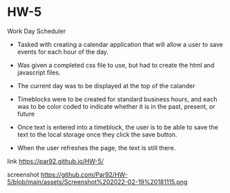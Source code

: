 # HW-5
Work Day Scheduler

- Tasked with creating a calendar application that will allow a user to save events for each hour of the day.

- Was given a completed css file to use, but had to create the html and javascript files.

- The current day was to be displayed at the top of the calander

- Timeblocks were to be created for standard business hours, and each was to be color coded to indicate whether it is in the past, present, or future 

- Once text is entered into a timeblock, the user is to be able to save the text to the local storage once they click the save button. 

- When the user refreshes the page, the text is still there. 



link https://par92.github.io/HW-5/

screenshot https://github.com/Par92/HW-5/blob/main/assets/Screenshot%202022-02-19%20181115.png